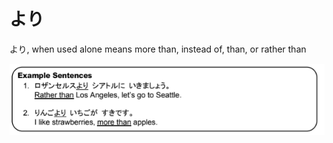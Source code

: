 # より

より, when used alone means more than, instead of, than, or rather than

![より-n4](../../../assets/images/examples/より-n4.png)